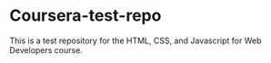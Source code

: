 # Coursera-test-repo
This is a test repository for the HTML, CSS, and Javascript for Web Developers course.
